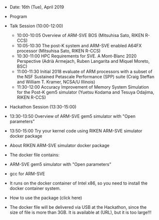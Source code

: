 
* Date: 16th (Tue), April 2019
* Program
 * Talk Session (10:00-12:00)
   * 10:00-10:05 Overview of ARM-SVE BOS (Mitsuhisa Sato, RIKEN R-CCS)
   * 10:05-10:30 The post-K system and ARM-SVE enabled A64FX processor (Mitsuhisa Sato, RIKEN R-CCS)
   * 10:30-11:00 HPC Requirements for SVE. A Mont-Blanc 2020 Perspective (Adrià Armejach, Ruben Langarita and Miquel Moreto, BSC)
   * 11:00-11:30 Initial 2018 evaluate of ARM processors with a subset of the NSF Sustained Petascale Performance (SPP) suite (Craig Steffan and William T. Kramer, NCSA/U Illinois)
   * 11:30-12:00 Accuracy Improvement of Memory System Simulation for the Post-K gem5 simulator (Yuetsu Kodama and Tesuya Odajima, RIKEN R-CCS)

 * Hackathon Session (13:30-15:00)
  * 13:30-13:50 Overview of ARM-SVE gem5 simulator with "Open parameters"
  * 13:50-15:00 Try your kernel code using RIKEN ARM-SVE simulator docker package

* About RIKEN ARM-SVE simulator docker package
 * The docker file contains:
  * ARM-SVE gem5 simulator with "Open parameters"
  * gcc for ARM-SVE
 * It runs on the docker container of Intel x86, so you need to install the docker container system.
 * How to use the package (click here)
 * The docker file will be delivered via USB at the Hackathon, since the size of file is more than 3GB. It is available at (URL), but it is too large!!!

<!-- * [HPCオープンソースソフトウェア普及部会の概要]({{ site.baseurl }}/overview). -->



